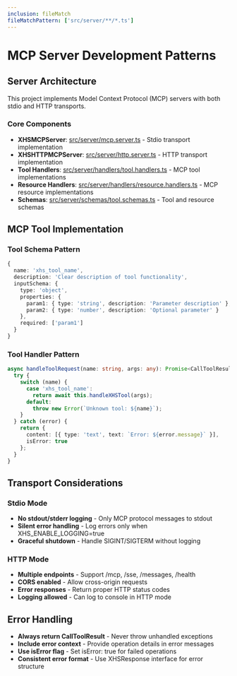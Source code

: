 ```yaml
---
inclusion: fileMatch
fileMatchPattern: ['src/server/**/*.ts']
---
```


# MCP Server Development Patterns

## Server Architecture

This project implements Model Context Protocol (MCP) servers with both stdio and HTTP transports.

### Core Components

- **XHSMCPServer**: [src/server/mcp.server.ts](mdc:src/server/mcp.server.ts) - Stdio transport implementation
- **XHSHTTPMCPServer**: [src/server/http.server.ts](mdc:src/server/http.server.ts) - HTTP transport implementation
- **Tool Handlers**: [src/server/handlers/tool.handlers.ts](mdc:src/server/handlers/tool.handlers.ts) - MCP tool implementations
- **Resource Handlers**: [src/server/handlers/resource.handlers.ts](mdc:src/server/handlers/resource.handlers.ts) - MCP resource implementations
- **Schemas**: [src/server/schemas/tool.schemas.ts](mdc:src/server/schemas/tool.schemas.ts) - Tool and resource schemas

## MCP Tool Implementation

### Tool Schema Pattern
```typescript
{
  name: 'xhs_tool_name',
  description: 'Clear description of tool functionality',
  inputSchema: {
    type: 'object',
    properties: {
      param1: { type: 'string', description: 'Parameter description' },
      param2: { type: 'number', description: 'Optional parameter' }
    },
    required: ['param1']
  }
}
```

### Tool Handler Pattern
```typescript
async handleToolRequest(name: string, args: any): Promise<CallToolResult> {
  try {
    switch (name) {
      case 'xhs_tool_name':
        return await this.handleXHSTool(args);
      default:
        throw new Error(`Unknown tool: ${name}`);
    }
  } catch (error) {
    return {
      content: [{ type: 'text', text: `Error: ${error.message}` }],
      isError: true
    };
  }
}
```

## Transport Considerations

### Stdio Mode
- **No stdout/stderr logging** - Only MCP protocol messages to stdout
- **Silent error handling** - Log errors only when XHS_ENABLE_LOGGING=true
- **Graceful shutdown** - Handle SIGINT/SIGTERM without logging

### HTTP Mode
- **Multiple endpoints** - Support /mcp, /sse, /messages, /health
- **CORS enabled** - Allow cross-origin requests
- **Error responses** - Return proper HTTP status codes
- **Logging allowed** - Can log to console in HTTP mode

## Error Handling

- **Always return CallToolResult** - Never throw unhandled exceptions
- **Include error context** - Provide operation details in error messages
- **Use isError flag** - Set isError: true for failed operations
- **Consistent error format** - Use XHSResponse interface for error structure